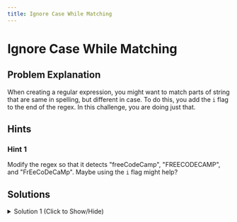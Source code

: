```yaml
---
title: Ignore Case While Matching
---
```

# Ignore Case While Matching

## Problem Explanation
When creating a regular expression, you might want to match parts of string that are same in spelling, but different in case. To do this, you add the `i` flag to the end of the regex. In this challenge, you are doing just that.

## Hints

### Hint 1

Modify the regex so that it detects "freeCodeCamp", "FREECODECAMP", and "FrEeCoDeCaMp". Maybe using the `i` flag might help?

## Solutions

<details><summary>Solution 1 (Click to Show/Hide)</summary>

```javascript
let myString = "freeCodeCamp";
let fccRegex = /freeCodeCamp/i;
let result = fccRegex.test(myString);
```
</details> 